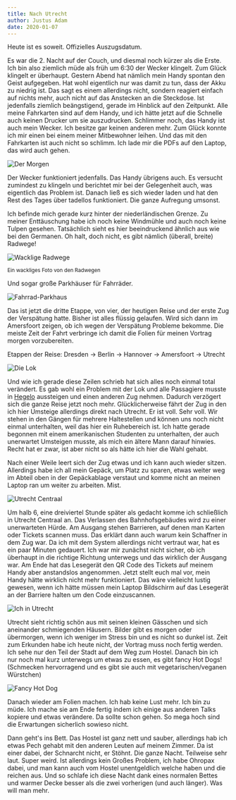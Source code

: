 ```yaml
---
title: Nach Utrecht
author: Justus Adam
date: 2020-01-07
---
```


Heute ist es soweit. Offizielles Auszugsdatum.

Es war die 2. Nacht auf der Couch, und diesmal noch kürzer als die Erste. Ich
bin also ziemlich müde als früh um 6:30 der Wecker klingelt. Zum Glück klingelt
er überhaupt. Gestern Abend hat nämlich mein Handy spontan den Geist aufgegeben.
Hat wohl eigentlich nur was damit zu tun, dass der Akku zu niedrig ist. Das sagt
es einem allerdings nicht, sondern reagiert einfach auf nichts mehr, auch nicht
auf das Anstecken an die Steckdose. Ist jedenfalls ziemlich beängstigend, gerade
im Hinblick auf den Zeitpunkt. Alle meine Fahrkarten sind auf dem
Handy, und ich hätte jetzt auf die Schnelle auch keinen Drucker um sie
auszudrucken. Schlimmer noch, das Handy ist auch mein Wecker. Ich besitze gar
keinen anderen mehr. Zum Glück konnte ich mir einen bei einem
meiner Mitbewohner leihen. Und das mit den Fahrkarten ist auch nicht so schlimm.
Ich lade mir die PDFs auf den Laptop, das wird auch gehen.

![Der Morgen](/images/england-blog/to-utrecht/the-morning.jpg)

Der Wecker funktioniert jedenfalls. Das Handy übrigens auch. Es versucht
zumindest zu klingeln und berichtet mir bei der Gelegenheit auch, was eigentlich
das Problem ist. Danach ließ es sich wieder laden und hat den Rest des Tages
über tadellos funktioniert. Die ganze Aufregung umsonst.

Ich befinde mich gerade kurz hinter der niederländischen Grenze. Zu meiner
Enttäuschung habe ich noch keine Windmühle und auch noch keine Tulpen gesehen.
Tatsächlich sieht es hier beeindruckend ähnlich aus wie bei den Germanen. Oh
halt, doch nicht, es gibt nämlich (überall, breite) Radwege!

![Wacklige Radwege](/images/england-blog/to-utrecht/shaky-bike-lanes.jpg)

<small>Ein wackliges Foto von den Radwegen</small>

Und sogar große Parkhäuser für Fahrräder.

![Fahrrad-Parkhaus](/images/england-blog/to-utrecht/bikes.jpg)

Das ist jetzt die dritte Etappe, von vier, der heutigen Reise und der erste Zug
der Verspätung hatte. Bisher ist alles flüssig gelaufen. Wird sich dann im
Amersfoort zeigen, ob ich wegen der Verspätung Probleme bekomme. Die meiste Zeit
der Fahrt verbringe ich damit die Folien für meinen Vortrag morgen
vorzubereiten.

Etappen der Reise: Dresden → Berlin → Hannover → Amersfoort → Utrecht

![Die Lok](/images/england-blog/to-utrecht/engine.jpg)

Und wie ich gerade diese Zeilen schrieb hat sich alles noch einmal total
verändert. Es gab wohl ein Problem mit der Lok und alle Passagiere musste in
[Hegelo](https://www.google.com/maps/place/Hengelo/@52.2522144,6.7073067,12z/data=!3m1!4b1!4m5!3m4!1s0x47b80e075f37792f:0x400de5a8d1e63e0!8m2!3d52.2574121!4d6.7927725)
aussteigen und einen anderen Zug nehmen. Dadurch verzögert sich die ganze Reise
jetzt noch mehr. Glücklicherweise fährt der Zug in den ich hier Umsteige
allerdings direkt nach Utrecht. Er ist voll. Sehr voll. Wir stehen in den Gängen
für mehrere Haltestellen und können uns noch nicht einmal unterhalten, weil das
hier ein Ruhebereich ist. Ich hatte gerade begonnen mit einem amerikanischen
Studenten zu unterhalten, der auch unerwartet Umsteigen musste, als mich ein
ältere Mann darauf hinwies. Recht hat er zwar, ist aber nicht so als hätte ich
hier die Wahl gehabt.

Nach einer Weile leert sich der Zug etwas und ich kann auch wieder sitzen.
Allerdings habe ich all mein Gepäck, um Platz zu sparen, etwas weiter weg im
Abteil oben in der Gepäckablage verstaut und komme nicht an meinen Laptop ran um
weiter zu arbeiten. Mist.

![Utrecht Centraal](/images/england-blog/to-utrecht/utrecht-centraal.jpg)

Um halb 6, eine dreiviertel Stunde später als gedacht komme ich schließlich in
Utrecht Centraal an. Das Verlassen des Bahnhofsgebäudes wird zu einer
unerwarteten Hürde. Am Ausgang stehen Barrieren, auf denen man Karten oder
Tickets scannen muss. Das erklärt dann auch warum kein Schaffner in dem Zug war.
Da ich mit dem System allerdings nicht vertraut war, hat es ein paar Minuten
gedauert. Ich war mir zunächst nicht sicher, ob ich überhaupt in die richtige
Richtung unterwegs und das wirklich der Ausgang war. Am Ende hat das
Lesegerät den QR Code des Tickets auf meinem Handy aber anstandslos angenommen.
Jetzt stellt euch mal vor, mein Handy hätte wirklich nicht mehr funktioniert. Das
wäre vielleicht lustig gewesen, wenn ich hätte müssen mein Laptop Bildschirm auf
das Lesegerät an der Barriere halten um den Code einzuscannen.

![Ich in Utrecht](/images/england-blog/to-utrecht/selfie.jpg)

Utrecht sieht richtig schön aus mit seinen kleinen Gässchen und sich aneinander
schmiegenden Häusern. Bilder gibt es morgen oder übermorgen, wenn ich weniger im
Stress bin und es nicht so dunkel ist. Zeit zum Erkunden habe ich heute nicht,
der Vortrag muss noch fertig werden. Ich sehe nur den Teil der Stadt auf dem Weg
zum Hostel. Danach bin ich nur noch mal kurz unterwegs um etwas zu essen, es
gibt fancy Hot Dogs! (Schmecken hervorragend und es gibt sie auch mit
vegetarischen/veganen Würstchen)

![Fancy Hot Dog](/images/england-blog/to-utrecht/hot-dog.jpg)

Danach wieder am Folien machen. Ich hab keine Lust mehr. Ich bin zu müde. Ich
mache sie am Ende fertig indem ich einige aus anderen Talks kopiere und etwas
verändere. Da sollte schon gehen. So mega hoch sind die Erwartungen sicherlich
sowieso nicht.

Dann geht's ins Bett. Das Hostel ist ganz nett und sauber, allerdings hab ich
etwas Pech gehabt mit den anderen Leuten auf meinem Zimmer. Da ist einer dabei,
der Schnarcht nicht, er Stöhnt. Die ganze Nacht. Teilweise sehr laut. Super
weird. Ist allerdings kein Großes Problem, ich habe Ohropax dabei, und man kann
auch vom Hostel unentgeldlich welche haben und die reichen aus. Und so schlafe
ich diese Nacht dank eines normalen Bettes und warmer Decke besser als die zwei
vorherigen (und auch länger). Was will man mehr.
